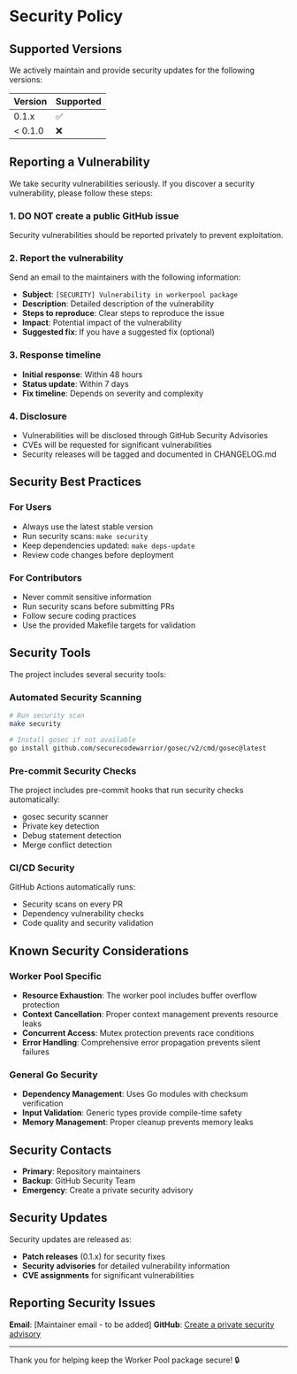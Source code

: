 # Security Policy

## Supported Versions

We actively maintain and provide security updates for the following versions:

| Version | Supported          |
| ------- | ------------------ |
| 0.1.x   | :white_check_mark: |
| < 0.1.0 | :x:                |

## Reporting a Vulnerability

We take security vulnerabilities seriously. If you discover a security vulnerability, please follow these steps:

### 1. **DO NOT** create a public GitHub issue
Security vulnerabilities should be reported privately to prevent exploitation.

### 2. Report the vulnerability
Send an email to the maintainers with the following information:
- **Subject**: `[SECURITY] Vulnerability in workerpool package`
- **Description**: Detailed description of the vulnerability
- **Steps to reproduce**: Clear steps to reproduce the issue
- **Impact**: Potential impact of the vulnerability
- **Suggested fix**: If you have a suggested fix (optional)

### 3. Response timeline
- **Initial response**: Within 48 hours
- **Status update**: Within 7 days
- **Fix timeline**: Depends on severity and complexity

### 4. Disclosure
- Vulnerabilities will be disclosed through GitHub Security Advisories
- CVEs will be requested for significant vulnerabilities
- Security releases will be tagged and documented in CHANGELOG.md

## Security Best Practices

### For Users
- Always use the latest stable version
- Run security scans: `make security`
- Keep dependencies updated: `make deps-update`
- Review code changes before deployment

### For Contributors
- Never commit sensitive information
- Run security scans before submitting PRs
- Follow secure coding practices
- Use the provided Makefile targets for validation

## Security Tools

The project includes several security tools:

### Automated Security Scanning
```bash
# Run security scan
make security

# Install gosec if not available
go install github.com/securecodewarrior/gosec/v2/cmd/gosec@latest
```

### Pre-commit Security Checks
The project includes pre-commit hooks that run security checks automatically:
- gosec security scanner
- Private key detection
- Debug statement detection
- Merge conflict detection

### CI/CD Security
GitHub Actions automatically runs:
- Security scans on every PR
- Dependency vulnerability checks
- Code quality and security validation

## Known Security Considerations

### Worker Pool Specific
- **Resource Exhaustion**: The worker pool includes buffer overflow protection
- **Context Cancellation**: Proper context management prevents resource leaks
- **Concurrent Access**: Mutex protection prevents race conditions
- **Error Handling**: Comprehensive error propagation prevents silent failures

### General Go Security
- **Dependency Management**: Uses Go modules with checksum verification
- **Input Validation**: Generic types provide compile-time safety
- **Memory Management**: Proper cleanup prevents memory leaks

## Security Contacts

- **Primary**: Repository maintainers
- **Backup**: GitHub Security Team
- **Emergency**: Create a private security advisory

## Security Updates

Security updates are released as:
- **Patch releases** (0.1.x) for security fixes
- **Security advisories** for detailed vulnerability information
- **CVE assignments** for significant vulnerabilities

## Reporting Security Issues

**Email**: [Maintainer email - to be added]
**GitHub**: [Create a private security advisory](https://github.com/go-foundations/workerpool/security/advisories/new)

---

Thank you for helping keep the Worker Pool package secure! 🔒
